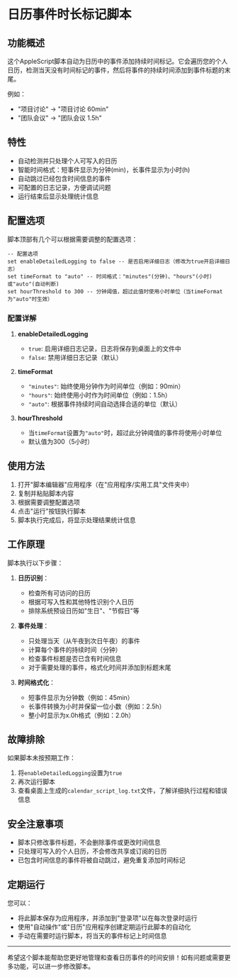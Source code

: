 ﻿# 日历事件时长标记脚本

## 功能概述

这个AppleScript脚本自动为日历中的事件添加持续时间标记。它会遍历您的个人日历，检测当天没有时间标记的事件，然后将事件的持续时间添加到事件标题的末尾。

例如：
- "项目讨论" → "项目讨论 60min"
- "团队会议" → "团队会议 1.5h"

## 特性

- 自动检测并只处理个人可写入的日历
- 智能时间格式：短事件显示为分钟(min)，长事件显示为小时(h)
- 自动跳过已经包含时间信息的事件
- 可配置的日志记录，方便调试问题
- 运行结束后显示处理统计信息

## 配置选项

脚本顶部有几个可以根据需要调整的配置选项：

```applescript
-- 配置选项
set enableDetailedLogging to false -- 是否启用详细日志（修改为true开启详细日志）
set timeFormat to "auto" -- 时间格式："minutes"(分钟)、"hours"(小时)或"auto"(自动判断)
set hourThreshold to 300 -- 分钟阈值，超过此值时使用小时单位（当timeFormat为"auto"时生效）
```

### 配置详解

1. **enableDetailedLogging**
   - `true`: 启用详细日志记录，日志将保存到桌面上的文件中
   - `false`: 禁用详细日志记录（默认）

2. **timeFormat**
   - `"minutes"`: 始终使用分钟作为时间单位（例如：90min）
   - `"hours"`: 始终使用小时作为时间单位（例如：1.5h）
   - `"auto"`: 根据事件持续时间自动选择合适的单位（默认）

3. **hourThreshold**
   - 当`timeFormat`设置为`"auto"`时，超过此分钟阈值的事件将使用小时单位
   - 默认值为300（5小时）

## 使用方法

1. 打开"脚本编辑器"应用程序（在"应用程序/实用工具"文件夹中）
2. 复制并粘贴脚本内容
3. 根据需要调整配置选项
4. 点击"运行"按钮执行脚本
5. 脚本执行完成后，将显示处理结果统计信息

## 工作原理

脚本执行以下步骤：

1. **日历识别**：
   - 检查所有可访问的日历
   - 根据可写入性和其他特性识别个人日历
   - 排除系统预设日历如"生日"、"节假日"等

2. **事件处理**：
   - 只处理当天（从午夜到次日午夜）的事件
   - 计算每个事件的持续时间（分钟）
   - 检查事件标题是否已含有时间信息
   - 对于需要处理的事件，格式化时间并添加到标题末尾

3. **时间格式化**：
   - 短事件显示为分钟数（例如：45min）
   - 长事件转换为小时并保留一位小数（例如：2.5h）
   - 整小时显示为x.0h格式（例如：2.0h）

## 故障排除

如果脚本未按预期工作：

1. 将`enableDetailedLogging`设置为`true`
2. 再次运行脚本
3. 查看桌面上生成的`calendar_script_log.txt`文件，了解详细执行过程和错误信息

## 安全注意事项

- 脚本只修改事件标题，不会删除事件或更改时间信息
- 只处理可写入的个人日历，不会修改共享或订阅的日历
- 已包含时间信息的事件将被自动跳过，避免重复添加时间标记

## 定期运行

您可以：
- 将此脚本保存为应用程序，并添加到"登录项"以在每次登录时运行
- 使用"自动操作"或"日历"应用程序创建定期运行此脚本的自动化
- 手动在需要时运行脚本，将当天的事件标记上时间信息

---

希望这个脚本能帮助您更好地管理和查看日历事件的时间安排！如有问题或需要更多功能，可以进一步修改脚本。